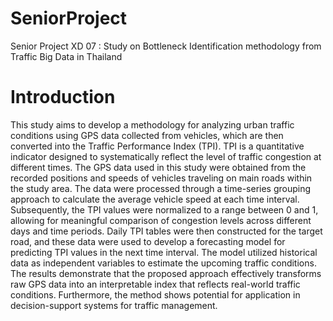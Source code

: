 # SeniorProject
Senior Project XD 07 : Study on Bottleneck Identification methodology from Traffic Big Data in Thailand
# Introduction
This study aims to develop a methodology for analyzing urban traffic conditions using GPS
data collected from vehicles, which are then converted into the Traffic Performance Index
(TPI). TPI is a quantitative indicator designed to systematically reflect the level of traffic
congestion at different times.
The GPS data used in this study were obtained from the recorded positions and speeds of
vehicles traveling on main roads within the study area. The data were processed through a
time-series grouping approach to calculate the average vehicle speed at each time interval.
Subsequently, the TPI values were normalized to a range between 0 and 1, allowing for
meaningful comparison of congestion levels across different days and time periods.
Daily TPI tables were then constructed for the target road, and these data were used to
develop a forecasting model for predicting TPI values in the next time interval. The model
utilized historical data as independent variables to estimate the upcoming traffic conditions.
The results demonstrate that the proposed approach effectively transforms raw GPS data into
an interpretable index that reflects real-world traffic conditions. Furthermore, the method
shows potential for application in decision-support systems for traffic management.

